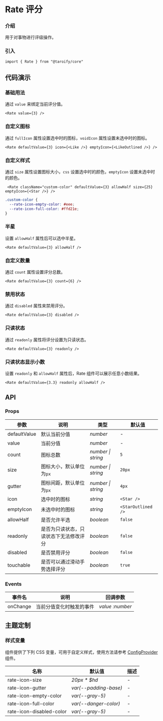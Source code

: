 # Rate 评分

### 介绍

用于对事物进行评级操作。

### 引入

```tsx
import { Rate } from "@taroify/core"
```

## 代码演示

### 基础用法

通过 `value` 来绑定当前评分值。

```tsx
<Rate value={3} />
```

### 自定义图标

通过 `fullIcon` 属性设置选中时的图标，`voidIcon` 属性设置未选中时的图标。

```tsx
<Rate defaultValue={3} icon={<Like />} emptyIcon={<LikeOutlined />} />
```

### 自定义样式

通过 `size` 属性设置图标大小，`css` 设置选中时的颜色，`emptyIcon` 设置未选中时的颜色。

```tsx
 <Rate className="custom-color" defaultValue={3} allowHalf size={25} emptyIcon={<Star />} />
```

```scss
.custom-color {
  --rate-icon-empty-color: #eee;
  --rate-icon-full-color: #ffd21e;
}
```

### 半星

设置 `allowHalf` 属性后可以选中半星。

```tsx
<Rate defaultValue={3} allowHalf />
```

### 自定义数量

通过 `count` 属性设置评分总数。

```tsx
<Rate defaultValue={3} count={6} />
```

### 禁用状态

通过 `disabled` 属性来禁用评分。

```tsx
<Rate defaultValue={3} disabled />
```

### 只读状态

通过 `readonly` 属性将评分设置为只读状态。

```tsx
<Rate defaultValue={3} readonly />
```

### 只读状态显示小数

设置 `readonly` 和 `allowHalf` 属性后，Rate 组件可以展示任意小数结果。

```tsx
<Rate defaultValue={3.3} readonly allowHalf />
```

## API

### Props

| 参数 | 说明 | 类型 | 默认值 |
| --- | --- | --- | --- |
| defaultValue | 默认当前分值 | _number_ | - |
| value | 当前分值 | _number_ | - |
| count | 图标总数 | _number \| string_ | `5` |
| size | 图标大小，默认单位为`px` | _number \| string_ | `20px` |
| gutter | 图标间距，默认单位为`px` | _number \| string_ | `4px` |
| icon | 选中时的图标 | _string_ | `<Star />` |
| emptyIcon | 未选中时的图标 | _string_ | `<StarOutlined />` |
| allowHalf | 是否允许半选 | _boolean_ | `false` |
| readonly | 是否为只读状态，只读状态下无法修改评分 | _boolean_ | `false` |
| disabled | 是否禁用评分 | _boolean_ | `false` |
| touchable | 是否可以通过滑动手势选择评分 | _boolean_ | `true` |

### Events

| 事件名 | 说明                     | 回调参数 |
| ------ | ------------------------ | -------- |
| onChange | 当前分值变化时触发的事件 | _value :number_ |

## 主题定制

### 样式变量

组件提供了下列 CSS 变量，可用于自定义样式，使用方法请参考 [ConfigProvider](/components/config-provider/) 组件。

| 名称                       | 默认值                   | 描述  |
|--------------------------|-----------------------|-----|
| rate-icon-size           | _20px * $hd_          | -   |
| rate-icon-gutter         | _var(--padding-base)_ | -   |
| rate-icon-empty-color    | _var(--gray-5)_       | -   |
| rate-icon-full-color     | _var(--danger-color)_ | -   |
| rate-icon-disabled-color | _var(--gray-5)_       | -   |
